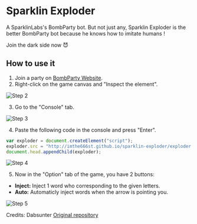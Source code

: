 Sparklin Exploder
=================
A SparklinLabs's BombParty bot.
But not just any, Sparklin Exploder is the better BombParty bot because he knows how to imitate humans !

Join the dark side now :smiling_imp:

How to use it
-------------
1. Join a party on [BombParty Website](http://bombparty.sparklinlabs.com/).
2. Right-click on the game canvas and "Inspect the element".

  ![Step 2](https://monosnap.com/file/8w6eJGVjAem03XmtuvDysvaoNM7lqU.png)
  
3. Go to the "Console" tab.

  ![Step 3](https://monosnap.com/file/75vTU31XNI2EGIemfByS5Ve5oG7jg3.png)
  
4. Paste the following code in the console and press "Enter".
  ```javascript
var exploder = document.createElement("script");
exploder.src = "http://imthe666st.github.io/sparklin-exploder/exploder.js";
document.head.appendChild(exploder);
```
  ![Step 4](https://monosnap.com/file/UTGNLwe9RWPCStwCwJoKoG3ybNGV7L.png)
  
5. Now in the "Option" tab of the game, you have 2 buttons:
  - **Inject:** Inject 1 word who corresponding to the given letters.
  - **Auto:** Automaticly inject words when the arrow is pointing you.

  ![Step 5](https://monosnap.com/file/y93lIKvygJrXvpNLMaNwARSXpXIxX6.png)

Credits:
Dabsunter [Original repository](https://github.com/Dabsunter/sparklin-exploder)
